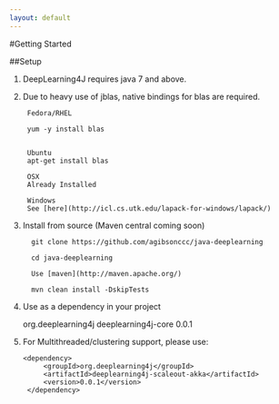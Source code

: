 ```yaml
---
layout: default
---
```


#Getting Started


##Setup

1. DeepLearning4J requires java 7 and above.

2. Due to heavy use of jblas, native bindings for blas are required.

        Fedora/RHEL

        yum -y install blas


        Ubuntu
        apt-get install blas

        OSX
        Already Installed

        Windows
        See [here](http://icl.cs.utk.edu/lapack-for-windows/lapack/)


3. Install from source (Maven central coming soon)


         git clone https://github.com/agibsonccc/java-deeplearning

         cd java-deeplearning

         Use [maven](http://maven.apache.org/)

         mvn clean install -DskipTests



4. Use as a dependency in your project

      <dependency>
			<groupId>org.deeplearning4j</groupId>
			<artifactId>deeplearning4j-core</artifactId>
			<version>0.0.1</version>
		</dependency>



5. For Multithreaded/clustering support, please use:

       <dependency>
			<groupId>org.deeplearning4j</groupId>
			<artifactId>deeplearning4j-scaleout-akka</artifactId>
			<version>0.0.1</version>
		</dependency>


    
